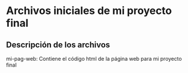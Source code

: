 # Archivos iniciales de mi proyecto final

## Descripción de los archivos

mi-pag-web: Contiene el código html de la página web para mi proyecto final